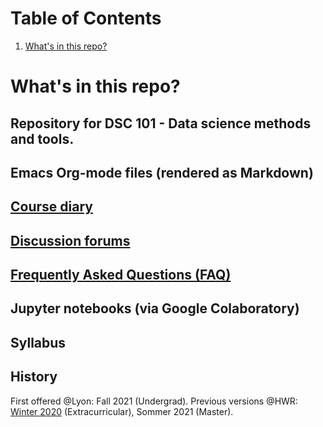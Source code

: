 
# Table of Contents

1.  [What's in this repo?](#org87532e7)



<a id="org87532e7"></a>

# What's in this repo?


## Repository for DSC 101 - Data science methods and tools.


## Emacs Org-mode files (rendered as Markdown)


## [Course diary](https://github.com/birkenkrahe/dsc101/blob/main/diary.md)


## [Discussion forums](https://github.com/birkenkrahe/dsc101/discussions)


## [Frequently Asked Questions (FAQ)](https://github.com/birkenkrahe/dsc101/blob/main/FAQ.md)


## Jupyter notebooks (via Google Colaboratory)


## Syllabus


## History

First offered @Lyon: Fall 2021 (Undergrad). Previous versions @HWR:
[Winter 2020](<https://github.com/birkenkrahe/ds101>)
(Extracurricular), Sommer 2021 (Master).

